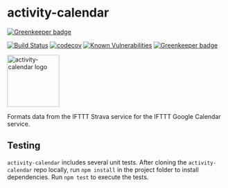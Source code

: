 # activity-calendar

[![Greenkeeper badge](https://badges.greenkeeper.io/smockle/activity-calendar.svg)](https://greenkeeper.io/)

[![Build Status](https://travis-ci.org/smockle/activity-calendar.svg?branch=master)](https://travis-ci.org/smockle/activity-calendar)
[![codecov](https://codecov.io/gh/smockle/activity-calendar/branch/master/graph/badge.svg)](https://codecov.io/gh/smockle/activity-calendar)
[![Known Vulnerabilities](https://snyk.io/test/github/smockle/activity-calendar/badge.svg)](https://snyk.io/test/github/smockle/activity-calendar)
[![Greenkeeper badge](https://badges.greenkeeper.io/smockle/activity-calendar.svg)](https://greenkeeper.io/)

<img alt="activity-calendar logo" height="120" width="120" src="https://user-images.githubusercontent.com/3104489/34644712-a601f428-f2f0-11e7-9ce4-ac3fb94804d1.png">

Formats data from the IFTTT Strava service for the IFTTT Google Calendar service.

## Testing

`activity-calendar` includes several unit tests. After cloning the `activity-calendar` repo locally, run `npm install` in the project folder to install dependencies. Run `npm test` to execute the tests.
